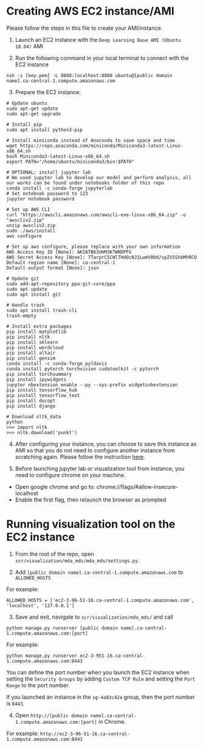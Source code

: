 # Creating AWS EC2 instance/AMI

Please follow the steps in this file to create your AMI/instance.

1. Launch an EC2 instance with the `Deep Learning Base AMI (Ubuntu 18.04)` AMI

2. Run the following command in your local terminal to connect with the EC2 instance

```
ssh -i [key.pem] -L 8888:localhost:8888 ubuntu@[public domain name].ca-central-1.compute.amazonaws.com
```

3. Prepare the EC2 instance:

```
# Update ubuntu
sudo apt-get update
sudo apt-get upgrade

# Install pip
sudo apt install python3-pip

# Install miniconda instead of Anaconda to save space and time
wget https://repo.anaconda.com/miniconda/Miniconda3-latest-Linux-x86_64.sh
bash Miniconda3-latest-Linux-x86_64.sh
export PATH="/home/ubuntu/miniconda3/bin:$PATH"

# OPTIONAL: install jupyter lab 
# We used jupyter lab to develop our model and perform analysis, all our works can be found under notebooks folder of this repo
conda install -c conda-forge jupyterlab
# Set notebook password to 123
jupyter notebook password

# Set up AWS CLI
curl "https://awscli.amazonaws.com/awscli-exe-linux-x86_64.zip" -o "awscliv2.zip"
unzip awscliv2.zip
sudo ./aws/install
aws configure

# Set up aws configure, please replace with your own information
AWS Access Key ID [None]: AKIATB63UHM3KTWNDPFG
AWS Secret Access Key [None]: 7TarprC5CWlTHdOcNJ1LwmV80d/spZV5ShbMhRCO
Default region name [None]: ca-central-1
Default output format [None]: json

# Update git
sudo add-apt-repository ppa:git-core/ppa 
sudo apt update
sudo apt install git

# Handle trash
sudo apt install trash-cli
trash-empty

# Install extra packages
pip install matplotlib
pip install nltk
pip install sklearn
pip install wordcloud
pip install altair
pip install gensim
conda install -c conda-forge pyldavis
conda install pytorch torchvision cudatoolkit -c pytorch
pip install torchsummary
pip install ipywidgets
jupyter nbextension enable --py --sys-prefix widgetsnbextension
pip install tensorflow_hub
pip install tensorflow_text
pip install docopt
pip install django

# Download nltk_data
python
>>> import nltk
>>> nltk.download('punkt')
```
4. After configuring your instance, you can choose to save this instance as AMI so that you do not need to configure another instance from scratching again. Please follow the instruction [here](https://docs.aws.amazon.com/toolkit-for-visual-studio/latest/user-guide/tkv-create-ami-from-instance.html).

5. Before launching jupyter lab or visualization tool from instance, you need to configure chrome on your machine.
  - Open google chrome and go to: chrome://flags/#allow-insecure-localhost
  - Enable the first flag, then relaunch the browser as prompted


# Running visualization tool on the EC2 instance

1. From the root of the repo, open `scr/visualization/mda_mds/mda_mds/settings.py`.

2. Add `[public domain name].ca-central-1.compute.amazonaws.com` to `ALLOWED_HOSTS`

For example:

```
ALLOWED_HOSTS = ['ec2-3-96-51-16.ca-central-1.compute.amazonaws.com', 'localhost', '127.0.0.1']
```

3. Save and exit, navigate to `scr/visualization/mda_mds/` and call

```
python manage.py runserver [public domain name].ca-central-1.compute.amazonaws.com:[port]
```

For example:

```
python manage.py runserver ec2-3-951-16.ca-central-1.compute.amazonaws.com:8443
```

You can define the port number when you launch the EC2 instance when setting the `Security Groups` by adding `Custom TCP Rule` and setting the `Port Range` to the port number.

If you launched an instance in the `sg-4a03c42a` group, then the port number is `8443`.

4. Open `http://[public domain name].ca-central-1.compute.amazonaws.com:[port]` in Chrome.

For example: `http://ec2-3-96-51-16.ca-central-1.compute.amazonaws.com:8443`
